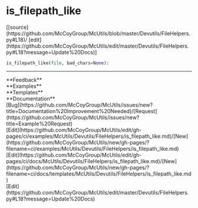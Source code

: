 # <a id="McUtils.Devutils.FileHelpers.is_filepath_like">is_filepath_like</a>
<div class="docs-source-link" markdown="1">
[[source](https://github.com/McCoyGroup/McUtils/blob/master/Devutils/FileHelpers.py#L18)/
[edit](https://github.com/McCoyGroup/McUtils/edit/master/Devutils/FileHelpers.py#L18?message=Update%20Docs)]
</div>

```python
is_filepath_like(file, bad_chars=None): 
```













---


<div markdown="1" class="text-secondary">
<div class="container">
  <div class="row">
   <div class="col" markdown="1">
**Feedback**   
</div>
   <div class="col" markdown="1">
**Examples**   
</div>
   <div class="col" markdown="1">
**Templates**   
</div>
   <div class="col" markdown="1">
**Documentation**   
</div>
   <div class="col" markdown="1">
   
</div>
   <div class="col" markdown="1">
   
</div>
   <div class="col" markdown="1">
   
</div>
</div>
  <div class="row">
   <div class="col" markdown="1">
[Bug](https://github.com/McCoyGroup/McUtils/issues/new?title=Documentation%20Improvement%20Needed)/[Request](https://github.com/McCoyGroup/McUtils/issues/new?title=Example%20Request)   
</div>
   <div class="col" markdown="1">
[Edit](https://github.com/McCoyGroup/McUtils/edit/gh-pages/ci/examples/McUtils/Devutils/FileHelpers/is_filepath_like.md)/[New](https://github.com/McCoyGroup/McUtils/new/gh-pages/?filename=ci/examples/McUtils/Devutils/FileHelpers/is_filepath_like.md)   
</div>
   <div class="col" markdown="1">
[Edit](https://github.com/McCoyGroup/McUtils/edit/gh-pages/ci/docs/McUtils/Devutils/FileHelpers/is_filepath_like.md)/[New](https://github.com/McCoyGroup/McUtils/new/gh-pages/?filename=ci/docs/templates/McUtils/Devutils/FileHelpers/is_filepath_like.md)   
</div>
   <div class="col" markdown="1">
[Edit](https://github.com/McCoyGroup/McUtils/edit/master/Devutils/FileHelpers.py#L18?message=Update%20Docs)   
</div>
   <div class="col" markdown="1">
   
</div>
   <div class="col" markdown="1">
   
</div>
   <div class="col" markdown="1">
   
</div>
</div>
</div>
</div>